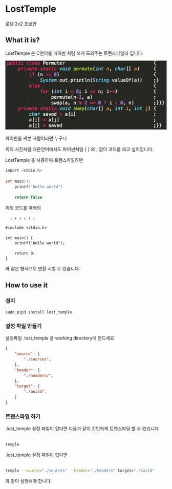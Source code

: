 # LostTemple
로템 2v2 초보만

## What it is?

LostTemple 은 C언어를 파이썬 처럼 쓰게 도와주는 트랜스파일러 입니다.

![바람직한 코딩스타일 예제](DOCS/img/brace_style.png)

파이썬을 써본 사람이라면 누구나

위의 사진처럼 다른언어에서도 파이썬처럼 { } 와 ; 없이 코드를 짜고 싶어집니다.

LostTemple 을 사용하여 트랜스파일하면

```c
import <stdio.h>

int main():
    printf("hello world")

    return false

```

위의 코드를 아래의

      ↓ ↓ ↓ ↓ ↓ ↓

```
#include <stdio.h>

int main() {
    printf("hello world");

    return 0;
}
```

와 같은 형식으로 변환 시킬 수 있습니다.

## How to use it

### 설치

```
sudo pip3 install lost_temple
```

### 설정 파일 만들기

설정파일 .lost_temple 을 working directory에 만드세요

```json
{
    "source": {
        "./sources",
    },
    "header": {
        "./headers/",
    },
    "target": {
        "./build",
    }
}
```

### 트랜스파일 하기

.lost_temple 설정 파일이 있다면 다음과 같이 간단하게 트랜스파일 할 수 있습니다

```sh

temple

```

.lost_temple 설정 파일이 없다면

```sh

temple --source="./sources" --header="./headers" target="./build"

```

와 같이 실행해야 합니다.
